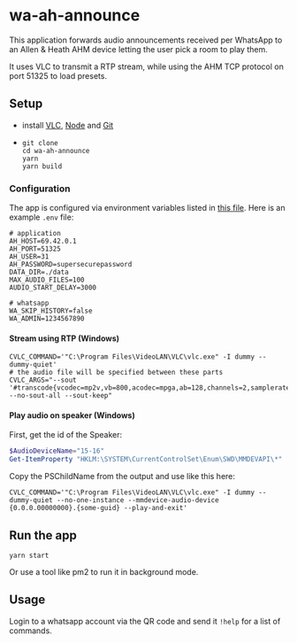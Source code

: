 # wa-ah-announce

This application forwards audio announcements received per WhatsApp to an Allen & Heath AHM device letting the user pick a room to play them.

It uses VLC to transmit a RTP stream, while using the AHM TCP protocol on port 51325 to load presets.

## Setup

- install [VLC](https://www.videolan.org/vlc/index.de.html), [Node](https://nodejs.org/en/download) and [Git](https://git-scm.com/downloads)
- ```
  git clone
  cd wa-ah-announce
  yarn
  yarn build
  ```

### Configuration

The app is configured via environment variables listed in [this file](./src/config/env.ts). Here is an example `.env` file:

```
# application
AH_HOST=69.42.0.1
AH_PORT=51325
AH_USER=31
AH_PASSWORD=supersecurepassword
DATA_DIR=./data
MAX_AUDIO_FILES=100
AUDIO_START_DELAY=3000

# whatsapp
WA_SKIP_HISTORY=false
WA_ADMIN=1234567890
```

#### Stream using RTP (Windows)

```
CVLC_COMMAND='"C:\Program Files\VideoLAN\VLC\vlc.exe" -I dummy --dummy-quiet'
# the audio file will be specified between these parts
CVLC_ARGS="--sout '#transcode{vcodec=mp2v,vb=800,acodec=mpga,ab=128,channels=2,samplerate=48000,scodec=none}:rtp{dst=192.168.2.8,port=5004,mux=ts,sap,name=Announcement}' --no-sout-all --sout-keep"
```

#### Play audio on speaker (Windows)

First, get the id of the Speaker:

```powershell
$AudioDeviceName="15-16"
Get-ItemProperty "HKLM:\SYSTEM\CurrentControlSet\Enum\SWD\MMDEVAPI\*" | Where-Object {($_.FriendlyName -Match $AudioDeviceName) -and ($_.PSChildName -Match "0\.0\.0")} | Select-Object -Property FriendlyName,PSChildName
```

Copy the PSChildName from the output and use like this here:

```
CVLC_COMMAND='"C:\Program Files\VideoLAN\VLC\vlc.exe" -I dummy --dummy-quiet --no-one-instance --mmdevice-audio-device {0.0.0.00000000}.{some-guid} --play-and-exit'
```

## Run the app

```
yarn start
```

Or use a tool like pm2 to run it in background mode.

## Usage

Login to a whatsapp account via the QR code and send it `!help` for a list of commands.
